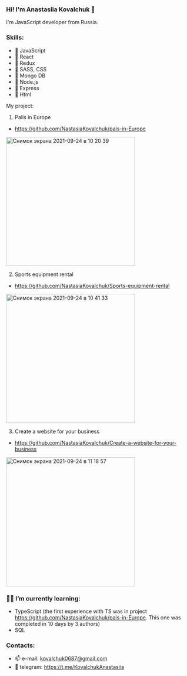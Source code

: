 ### Hi! I'm Anastasiia Kovalchuk 👋

I'm JavaScript developer from Russia.

### Skills:
- 🔹 JavaScript
- 🔸 React
- 🔹 Redux
- 🔸 SASS, CSS
- 🔹 Mongo DB
- 🔸 Node.js
- 🔹 Express
- 🔸 Html

My project:
1. Palls in Europe
- https://github.com/NastasiaKovalchuk/pals-in-Europe
<img width="350" alt="Снимок экрана 2021-09-24 в 10 20 39" src="https://user-images.githubusercontent.com/68367464/134634791-5d67ae5e-95f3-481f-bf68-be89910c886c.png">

2. Sports equipment rental
- https://github.com/NastasiaKovalchuk/Sports-equipment-rental
<img width="350" alt="Снимок экрана 2021-09-24 в 10 41 33" src="https://user-images.githubusercontent.com/68367464/134637467-9f200a55-8272-4ebb-ac00-07ec3d8fa30d.png">

3. Create a website for your business
- https://github.com/NastasiaKovalchuk/Create-a-website-for-your-business
<img width="350" alt="Снимок экрана 2021-09-24 в 11 18 57" src="https://user-images.githubusercontent.com/68367464/134642109-7d34c8d1-801c-4dfd-9237-bd918f9111cd.png">



### 👩‍💻 I’m currently learning:

- TypeScript (the first experience with TS was in project https://github.com/NastasiaKovalchuk/pals-in-Europe. This one was completed in 10 days by 3 authors)
- SQL


### Contacts:
- 📫 e-mail: kovalchuk0687@gmail.com
- 🔗 telegram: https://t.me/KovalchukAnastasiia


